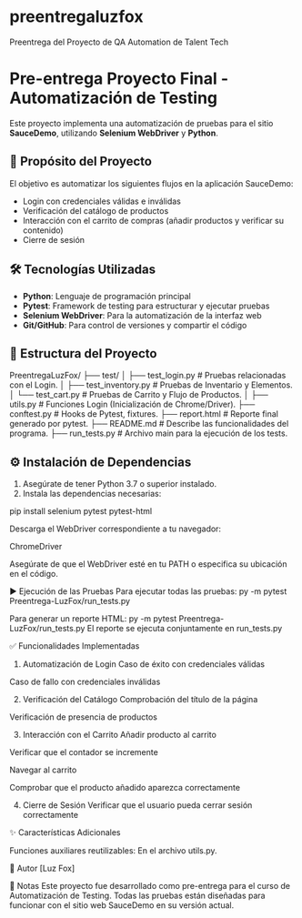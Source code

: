 # preentregaluzfox
Preentrega del Proyecto de QA Automation de Talent Tech

# Pre-entrega Proyecto Final - Automatización de Testing

Este proyecto implementa una automatización de pruebas para el sitio **SauceDemo**, utilizando **Selenium WebDriver** y **Python**.

## 🎯 Propósito del Proyecto

El objetivo es automatizar los siguientes flujos en la aplicación SauceDemo:

- Login con credenciales válidas e inválidas
- Verificación del catálogo de productos
- Interacción con el carrito de compras (añadir productos y verificar su contenido)
- Cierre de sesión

## 🛠️ Tecnologías Utilizadas

- **Python**: Lenguaje de programación principal
- **Pytest**: Framework de testing para estructurar y ejecutar pruebas
- **Selenium WebDriver**: Para la automatización de la interfaz web
- **Git/GitHub**: Para control de versiones y compartir el código

## 📁 Estructura del Proyecto

PreentregaLuzFox/ 
├── test/ 
│     ├── test_login.py         # Pruebas relacionadas con el Login. 
│     ├── test_inventory.py     # Pruebas de Inventario y Elementos. 
│     └── test_cart.py          # Pruebas de Carrito y Flujo de Productos.
│ 
├── utils.py                # Funciones Login (Inicialización de Chrome/Driver). 
├── conftest.py             # Hooks de Pytest, fixtures. 
├── report.html             # Reporte final generado por pytest. 
├── README.md               # Describe las funcionalidades del programa. 
├── run_tests.py            # Archivo main para la ejecución de los tests. 



## ⚙️ Instalación de Dependencias

1. Asegúrate de tener Python 3.7 o superior instalado.
2. Instala las dependencias necesarias:

pip install selenium pytest pytest-html

Descarga el WebDriver correspondiente a tu navegador:

ChromeDriver

Asegúrate de que el WebDriver esté en tu PATH o especifica su ubicación en el código.

▶️ Ejecución de las Pruebas
Para ejecutar todas las pruebas:
py -m pytest Preentrega-LuzFox/run_tests.py

Para generar un reporte HTML:
py -m pytest Preentrega-LuzFox/run_tests.py
El reporte se ejecuta conjuntamente en run_tests.py 

✅ Funcionalidades Implementadas

1. Automatización de Login
   Caso de éxito con credenciales válidas

Caso de fallo con credenciales inválidas

2. Verificación del Catálogo
   Comprobación del título de la página

Verificación de presencia de productos

3. Interacción con el Carrito
   Añadir producto al carrito

Verificar que el contador se incremente

Navegar al carrito

Comprobar que el producto añadido aparezca correctamente

4. Cierre de Sesión
   Verificar que el usuario pueda cerrar sesión correctamente

✨ Características Adicionales

Funciones auxiliares reutilizables: En el archivo utils.py.

👤 Autor
[Luz Fox]

📝 Notas
Este proyecto fue desarrollado como pre-entrega para el curso de Automatización de Testing.
Todas las pruebas están diseñadas para funcionar con el sitio web SauceDemo en su versión actual.

